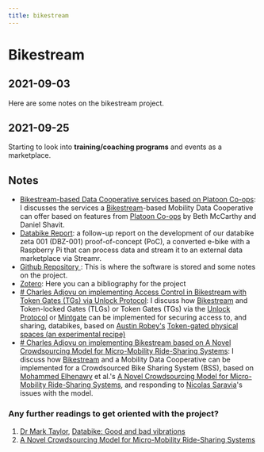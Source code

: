 ```yaml
---
title: bikestream
---
```


# Bikestream
## 2021-09-03
Here are some notes on the bikestream project.


## 2021-09-25

Starting to look into **training/coaching programs** and events  as a marketplace.

## Notes 

- [Bikestream-based Data Cooperative services based on Platoon Co-ops](https://anchor.fm/philomath-ledgerback/episodes/Charles-Adjovu-on-Bikestream-based-Data-Cooperative-services-based-on-Platoon-Co-ops-e16t49e): I discusses the services a [Bikestream](https://github.com/Ledgerback/Bikestream)-based Mobility Data Cooperative can offer based on features from [Platoon Co-ops](https://trust.support/feed/platoon-coops) by Beth McCarthy and Daniel Shavit.
- [Databike Report](https://www.hackster.io/ledgerback/databike-report-5eb9c2): a follow-up report on the development of our databike zeta 001 (DBZ-001) proof-of-concept (PoC), a converted e-bike with a Raspberry Pi that can process data and stream it to an external data marketplace via Streamr. 
- [Github Repository ](https://github.com/Ledgerback/Bikestream): This is where the software is stored and some notes on the project.
- [Zotero](https://www.zotero.org/groups/2427813/ledgerback_digital_commons_research_cooperative/collections/BG5BMX4X): Here you can a bibliography for the project 
- [# Charles Adjovu on implementing Access Control in Bikestream with Token Gates (TGs) via Unlock Protocol](https://anchor.fm/philomath-ledgerback/episodes/Charles-Adjovu-on-implementing-Access-Control-in-Bikestream-with-Token-Gates-TGs-via-Unlock-Protocol-e164ptq):  I discuss how [Bikestream](https://github.com/Ledgerback/Bikestream) and Token-locked Gates (TLGs) or Token Gates (TGs) via the [Unlock Protocol](https://unlock-protocol.com/) or [Mintgate](https://www.mintgate.io/) can be implemented for securing access to, and sharing, databikes, based on [Austin Robey's](https://twitter.com/austinrobey_) [Token-gated physical spaces (an experimental recipe)](https://club.mirror.xyz/Iutxpw3iidtxPs1drAq3pkb0Kn5MU_KLri0r0nNCsNA)
- [# Charles Adjovu on implementing Bikestream based on A Novel Crowdsourcing Model for Micro-Mobility Ride-Sharing Systems](https://anchor.fm/philomath-ledgerback/episodes/Charles-Adjovu-on-implementing-Bikestream-based-on-A-Novel-Crowdsourcing-Model-for-Micro-Mobility-Ride-Sharing-Systems-e164ojk):  I discuss how [Bikestream](https://github.com/Ledgerback/Bikestream) and a Mobility Data Cooperative can be implemented for a Crowdsourced Bike Sharing System (BSS), based on [Mohammed Elhenawy](https://sciprofiles.com/profile/author/ajZaREpLQTQrRGtWSWNwL2VLMlpOYld6cXNSSDdhTVk0SDZkWk8zUXdFST0=) et al.'s [A Novel Crowdsourcing Model for Micro-Mobility Ride-Sharing Systems](https://www.mdpi.com/1424-8220/21/14/4636), and responding to [Nicolas Saravia](https://www.researchhub.com/user/869772/overview)'s issues with the model.

### Any further readings to get oriented with the project?

1.  [Dr Mark Taylor](https://www.napier.ac.uk/people/mark-taylor), [Databike: Good and bad vibrations](https://www.napier.ac.uk/research-and-innovation/impact-case-studies/databike)
2.  [A Novel Crowdsourcing Model for Micro-Mobility Ride-Sharing Systems](https://www.mdpi.com/1424-8220/21/14/4636)




